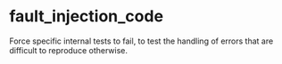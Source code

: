 # fault_injection_code 


Force specific internal tests to fail, to test the handling of
errors that are difficult to reproduce otherwise.



